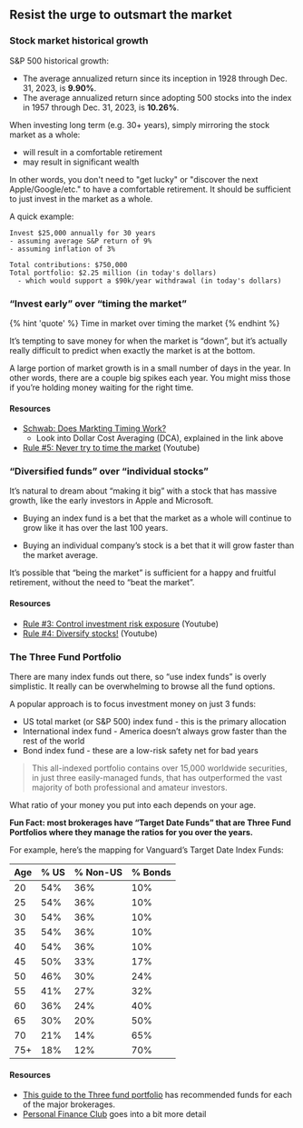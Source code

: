 ## Resist the urge to outsmart the market

### Stock market historical growth

S&P 500 historical growth:
- The average annualized return since its inception in 1928 through Dec. 31, 2023, is **9.90%**.
- The average annualized return since adopting 500 stocks into the index in 1957 through Dec. 31, 2023, is **10.26%**.

When investing long term (e.g. 30+ years), simply mirroring the stock market as a whole:
- will result in a comfortable retirement
- may result in significant wealth

In other words, you don't need to "get lucky" or "discover the next Apple/Google/etc." to have a comfortable retirement. It should be sufficient to just invest in the market as a whole.

A quick example:

```
Invest $25,000 annually for 30 years
- assuming average S&P return of 9%
- assuming inflation of 3%

Total contributions: $750,000
Total portfolio: $2.25 million (in today's dollars)
  - which would support a $90k/year withdrawal (in today's dollars)
```

### “Invest early” over “timing the market”

{% hint 'quote' %}
Time in market over timing the market
{% endhint %}

It’s tempting to save money for when the market is “down”, but it’s actually really difficult to predict when exactly the market is at the bottom.

A large portion of market growth is in a small number of days in the year. In other words, there are a couple big spikes each year. You might miss those if you’re holding money waiting for the right time.

#### Resources
- [Schwab: Does Markting Timing Work?](https://www.schwab.com/learn/story/does-market-timing-work)
    - Look into Dollar Cost Averaging (DCA), explained in the link above
- [Rule #5: Never try to time the market](https://www.youtube.com/watch?v=b3pnpbWYfwc&list=PL21534875BFC50EEE&index=6) (Youtube)

### “Diversified funds” over “individual stocks”

It’s natural to dream about “making it big” with a stock that has massive growth, like the early investors in Apple and Microsoft.

- Buying an index fund is a bet that the market as a whole will continue to grow like it has over the last 100 years.

- Buying an individual company’s stock is a bet that it will grow faster than the market average.

It’s possible that “being the market” is sufficient for a happy and fruitful retirement, without the need to “beat the market”.

#### Resources
- [Rule #3: Control investment risk exposure](https://www.youtube.com/watch?v=mArZsJvFKY4) (Youtube)
- [Rule #4: Diversify stocks!](https://www.youtube.com/watch?v=zXnbxLtRhrU&t=170s) (Youtube)

### The Three Fund Portfolio

There are many index funds out there, so “use index funds” is overly simplistic. It really can be overwhelming to browse all the fund options.

A popular approach is to focus investment money on just 3 funds:

- US total market (or S&P 500) index fund - this is the primary allocation
- International index fund - America doesn’t always grow faster than the rest of the world
- Bond index fund - these are a low-risk safety net for bad years

> This all-indexed portfolio contains over 15,000 worldwide securities, in just three easily-managed funds, that has outperformed the vast majority of both professional and amateur investors.

What ratio of your money you put into each depends on your age.

**Fun Fact: most brokerages have “Target Date Funds” that are Three Fund Portfolios where they manage the ratios for you over the years.**

For example, here’s the mapping for Vanguard’s Target Date Index Funds:

| Age | % US | % Non-US | % Bonds |
| --- | ---- | -------- | ------- |
|20 | 54% | 36% | 10% |
|25| 54%| 36%| 10% |
|30|54%|36%|10%|
|35|54%|36%|10%|
|40|54%|36%|10%|
|45|50%|33%|17%|
|50|46%|30%|24%|
|55|41%|27%|32%|
|60|36%|24%|40%|
|65|30%|20%|50%|
|70|21%|14%|65%|
|75+|18%|12%|70%|

#### Resources
- [This guide to the Three fund portfolio](https://www.bogleheads.org/wiki/Three-fund_portfolio) has recommended funds for each of the major brokerages.
- [Personal Finance Club](https://www.personalfinanceclub.com/three-fund-portfolio/) goes into a bit more detail
